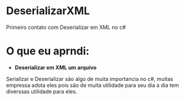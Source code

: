 # DeserializarXML
Primeiro contato com Deserializar em XML no c#
# O que eu aprndi:
* **Deserializar em XML um arquivo**

Serializar e Deserializar são algo de muita importancia no c#, muitas empressa adota eles pois são de muita utilidade para seu dia a dia 
tem diverssas utilidade para eles.
